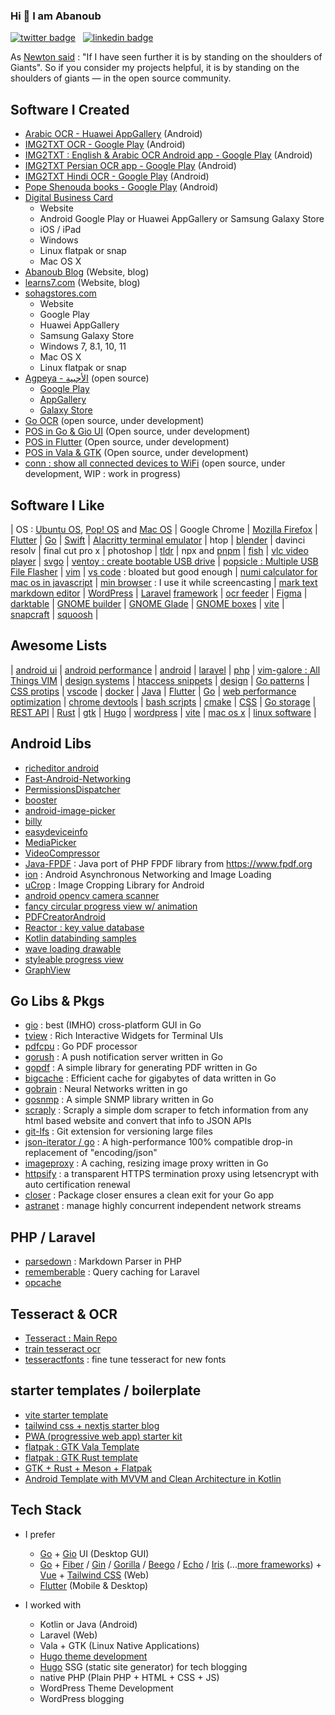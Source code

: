 ### Hi 👋 I am Abanoub

[![twitter badge](https://img.shields.io/badge/twitter-@_abanoub_hanna_-%231FA1F1?style=flat&logo=twitter&logoColor=white)](https://twitter.com/_abanoub_hanna_)
&nbsp;
[![linkedin badge](https://img.shields.io/badge/linkedin-abanoub_hanna-%230177B5?style=flat&logo=linkedin)](https://www.linkedin.com/in/abanoub-hanna)

As [Newton said](https://en.wikipedia.org/wiki/Standing_on_the_shoulders_of_giants) : "If I have seen further it is by standing on the shoulders of Giants". So if you consider my projects helpful, it is by standing on the shoulders of giants — in the open source community.

## Software I Created

- [Arabic OCR - Huawei AppGallery](https://appgallery.huawei.com/#/app/C102909069) (Android)
- [IMG2TXT OCR - Google Play](https://play.google.com/store/apps/details?id=com.softwarepharaoh.img2txt.latin) (Android)
- [IMG2TXT : English & Arabic OCR Android app - Google Play](https://play.google.com/store/apps/details?id=com.softwarepharaoh.img2txt) (Android)
- [IMG2TXT Persian OCR app - Google Play](https://play.google.com/store/apps/details?id=com.softwarepharaoh.img2txt.persian) (Android)
- [IMG2TXT Hindi OCR - Google Play](https://play.google.com/store/apps/details?id=com.softwarepharaoh.img2txt.hindi) (Android)
- [Pope Shenouda books - Google Play](https://play.google.com/store/apps/details?id=com.softwarepharaoh.popebooks) (Android)
- [Digital Business Card](https://kartbusiness.com)
  - Website
  - Android Google Play or Huawei AppGallery or Samsung Galaxy Store
  - iOS / iPad
  - Windows
  - Linux flatpak or snap
  - Mac OS X
- [Abanoub Blog](https://www.abanoubhanna.com) (Website, blog)
- [learns7.com](https://learns7.com) (Website, blog)
- [sohagstores.com](https://sohagstores.com/)
  - Website
  - Google Play
  - Huawei AppGallery
  - Samsung Galaxy Store
  - Windows 7, 8.1, 10, 11
  - Mac OS X
  - Linux flatpak or snap
- [Agpeya - الأجبية](https://github.com/abanoubha/agpeya) (open source)
  - [Google Play](https://play.google.com/store/apps/details?id=com.softwarepharaoh.agpeya)
  - [AppGallery](https://appgallery.cloud.huawei.com/ag/n/app/C105039643?channelId=agpeya&id=8c4974399ed54f9c820e5b5a6fbce4a8&s=2F8958B2459A92B4D6694B856BE386F8C719CCBBB64C2F2AD638E53CAA3C9E98&detailType=0&v=&callType=AGDLINK&installType=0000)
  - [Galaxy Store](https://galaxy.store/agpeya)
- [Go OCR](https://github.com/abanoubha/go-ocr) (open source, under development)
- [POS in Go & Gio UI](https://github.com/abanoubha/pos) (Open source, under development)
- [POS in Flutter](https://github.com/abanoubha/posflutter) (Open source, under development)
- [POS in Vala & GTK](https://github.com/abanoubha/linuxpos) (Open source, under development)
- [conn : show all connected devices to WiFi](https://github.com/abanoubha/conn) (open source, under development, WIP : work in progress)

## Software I Like

|
OS : [Ubuntu OS](https://github.com/ubuntu), [Pop! OS](https://github.com/pop-os) and [Mac OS](https://en.wikipedia.org/wiki/MacOS)
|
Google Chrome
|
[Mozilla Firefox](https://github.com/mozilla/gecko-dev)
|
[Flutter](https://github.com/flutter/flutter)
|
[Go](https://github.com/golang/go)
|
[Swift](https://github.com/apple/swift)
|
[Alacritty terminal emulator](https://github.com/alacritty/alacritty)
|
htop
|
[blender](https://github.com/blender/blender)
|
davinci resolv
|
final cut pro x
|
photoshop
|
[tldr](https://github.com/tldr-pages/tldr)
|
npx and [pnpm](https://github.com/pnpm/pnpm)
|
[fish](https://github.com/fish-shell/fish-shell)
|
[vlc video player](https://github.com/videolan/vlc)
|
[svgo](https://github.com/ajstarks/svgo)
|
[ventoy : create bootable USB drive](https://github.com/ventoy/Ventoy)
|
[popsicle : Multiple USB File Flasher](https://github.com/pop-os/popsicle)
|
[vim](https://github.com/vim/vim)
|
[vs code](https://github.com/microsoft/vscode) : bloated but good enough
|
[numi calculator for mac os in javascript](https://github.com/nikolaeu/numi)
|
[min browser](https://github.com/minbrowser/min) : I use it while screencasting
|
[mark text markdown editor](https://github.com/marktext/marktext)
|
[WordPress](https://github.com/WordPress/WordPress)
|
[Laravel](https://github.com/laravel/laravel) [framework](https://github.com/laravel/framework)
|
[ocr feeder](https://github.com/GNOME/ocrfeeder)
|
[Figma](https://github.com/Figma-Linux/figma-linux)
|
[darktable](https://github.com/darktable-org/darktable)
|
[GNOME builder](https://github.com/GNOME/gnome-builder)
|
[GNOME Glade](https://github.com/GNOME/glade)
|
[GNOME boxes](https://github.com/GNOME/gnome-boxes)
|
[vite](https://github.com/vitejs/vite)
|
[snapcraft](https://github.com/snapcore/snapcraft)
|
[squoosh](https://github.com/GoogleChromeLabs/squoosh)
|

## Awesome Lists

|
[android ui](https://github.com/wasabeef/awesome-android-ui)
|
[android performance](https://github.com/Juude/awesome-android-performance)
|
[android](https://github.com/JStumpp/awesome-android)
|
[laravel](https://github.com/chiraggude/awesome-laravel)
|
[php](https://github.com/ziadoz/awesome-php)
|
[vim-galore : All Things VIM](https://github.com/mhinz/vim-galore)
|
[design systems](https://github.com/alexpate/awesome-design-systems)
|
[htaccess snippets](https://github.com/phanan/htaccess)
|
[design](https://github.com/gztchan/awesome-design)
|
[Go patterns](https://github.com/tmrts/go-patterns)
|
[CSS protips](https://github.com/AllThingsSmitty/css-protips)
|
[vscode](https://github.com/viatsko/awesome-vscode)
|
[docker](https://github.com/veggiemonk/awesome-docker)
|
[Java](https://github.com/akullpp/awesome-java)
|
[Flutter](https://github.com/Solido/awesome-flutter)
|
[Go](https://github.com/avelino/awesome-go)
|
[web performance optimization](https://github.com/davidsonfellipe/awesome-wpo)
|
[chrome devtools](https://github.com/ChromeDevTools/awesome-chrome-devtools)
|
[bash scripts](https://github.com/awesome-lists/awesome-bash)
|
[cmake](https://github.com/onqtam/awesome-cmake)
|
[CSS](https://github.com/awesome-css-group/awesome-css)
|
[Go storage](https://github.com/gostor/awesome-go-storage)
|
[REST API](https://github.com/marmelab/awesome-rest)
|
[Rust](https://github.com/rust-unofficial/awesome-rust)
|
[gtk](https://github.com/myfreeweb/awesome-gtk)
|
[Hugo](https://github.com/theNewDynamic/awesome-hugo)
|
[wordpress](https://github.com/miziomon/awesome-wordpress)
|
[vite](https://github.com/vitejs/awesome-vite)
|
[mac os x](https://github.com/iCHAIT/awesome-macOS)
|
[linux software](https://github.com/luong-komorebi/Awesome-Linux-Software)
|

## Android Libs

- [richeditor android](https://github.com/wasabeef/richeditor-android)
- [Fast-Android-Networking](https://github.com/amitshekhariitbhu/Fast-Android-Networking)
- [PermissionsDispatcher](https://github.com/permissions-dispatcher/PermissionsDispatcher)
- [booster](https://github.com/didi/booster)
- [android-image-picker](https://github.com/esafirm/android-image-picker)
- [billy](https://github.com/premium-minds/billy)
- [easydeviceinfo](https://github.com/nisrulz/easydeviceinfo)
- [MediaPicker](https://github.com/alhazmy13/MediaPicker)
- [VideoCompressor](https://github.com/fishwjy/VideoCompressor)
- [Java-FPDF](https://github.com/nkiraly/Java-FPDF) : Java port of PHP FPDF library from https://www.fpdf.org
- [ion](https://github.com/koush/ion) : Android Asynchronous Networking and Image Loading
- [uCrop](https://github.com/Yalantis/uCrop) : Image Cropping Library for Android
- [android opencv camera scanner](https://github.com/aashari/android-opencv-camera-scanner)
- [fancy circular progress view w/ animation](https://github.com/zekapp/Android-ProgressViews)
- [PDFCreatorAndroid](https://github.com/tejpratap46/PDFCreatorAndroid)
- [Reactor : key value database](https://github.com/oky2abbas/reactor)
- [Kotlin databinding samples](https://github.com/android/databinding-samples)
- [wave loading drawable](https://github.com/race604/WaveLoading)
- [styleable progress view](https://github.com/WhiteDG/ProgressView)
- [GraphView](https://github.com/jjoe64/GraphView)

## Go Libs & Pkgs

- [gio](https://github.com/gioui/gio) : best (IMHO) cross-platform GUI in Go
- [tview](https://github.com/rivo/tview) : Rich Interactive Widgets for Terminal UIs
- [pdfcpu](https://github.com/pdfcpu/pdfcpu) : Go PDF processor
- [gorush](https://github.com/appleboy/gorush) : A push notification server written in Go
- [gopdf](https://github.com/signintech/gopdf) : A simple library for generating PDF written in Go
- [bigcache](https://github.com/allegro/bigcache) : Efficient cache for gigabytes of data written in Go
- [gobrain](https://github.com/goml/gobrain) : Neural Networks written in go
- [gosnmp](https://github.com/alouca/gosnmp) : A simple SNMP library written in Go
- [scraply](https://github.com/alash3al/scraply) : Scraply a simple dom scraper to fetch information from any html based website and convert that info to JSON APIs
- [git-lfs](https://github.com/git-lfs/git-lfs) : Git extension for versioning large files
- [json-iterator / go](https://github.com/json-iterator/go) : A high-performance 100% compatible drop-in replacement of "encoding/json"
- [imageproxy](https://github.com/willnorris/imageproxy) : A caching, resizing image proxy written in Go
- [httpsify](https://github.com/alash3al/httpsify) : a transparent HTTPS termination proxy using letsencrypt with auto certification renewal
- [closer](https://github.com/xlab/closer) : Package closer ensures a clean exit for your Go app
- [astranet](https://github.com/zenhotels/astranet) : manage highly concurrent independent network streams

## PHP / Laravel

- [parsedown](https://github.com/erusev/parsedown) : Markdown Parser in PHP
- [rememberable](https://github.com/dwightwatson/rememberable) : Query caching for Laravel
- [opcache](https://www.php.net/manual/en/opcache.installation.php)

## Tesseract & OCR

- [Tesseract : Main Repo](https://github.com/tesseract-ocr/tesseract)
- [train tesseract ocr](https://github.com/abanoub-hanna/train-tesseract-ocr)
- [tesseractfonts](https://github.com/dhivehi/tesseractfonts) : fine tune tesseract for new fonts

## starter templates / boilerplate

- [vite starter template](https://github.com/antfu/vitesse)
- [tailwind css + nextjs starter blog](https://github.com/timlrx/tailwind-nextjs-starter-blog)
- [PWA (progressive web app) starter kit](https://github.com/Polymer/pwa-starter-kit)
- [flatpak : GTK Vala Template](https://github.com/nahuelwexd/gtk-vala-template)
- [flatpak : GTK Rust template](https://github.com/bonedaddy/gtk-rust-template)
- [GTK + Rust + Meson + Flatpak](https://github.com/krsanky/gtk-rust-template)
- [Android Template with MVVM and Clean Architecture in Kotlin](https://github.com/Drjacky/MVVMTemplate)

## Tech Stack

- I prefer
  - [Go](https://github.com/golang/go) + [Gio](https://github.com/gioui/gio) UI (Desktop GUI)
  - [Go](https://github.com/golang/go) + [Fiber](https://github.com/gofiber/fiber) / [Gin](https://github.com/gin-gonic/gin) / [Gorilla](https://github.com/gorilla) / [Beego](https://github.com/beego/beego) / [Echo](https://github.com/labstack/echo) / [Iris](https://github.com/kataras/iris) (...[more frameworks](https://github.com/avelino/awesome-go#web-frameworks)) + [Vue](https://github.com/vuejs/vue) + [Tailwind CSS]() (Web)
  - [Flutter](https://github.com/flutter) (Mobile & Desktop)
  
- I worked with
  - Kotlin or Java (Android)
  - Laravel (Web)
  - Vala + GTK (Linux Native Applications)
  - [Hugo theme development](https://gohugo.io/templates/)
  - [Hugo](https://github.com/gohugoio/hugo) SSG (static site generator) for tech blogging
  - native PHP (Plain PHP + HTML + CSS + JS)
  - WordPress Theme Development
  - WordPress blogging
